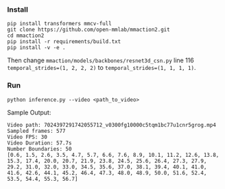 ### Install

```
pip install transformers mmcv-full
git clone https://github.com/open-mmlab/mmaction2.git
cd mmaction2
pip install -r requirements/build.txt
pip install -v -e .
```
Then change `mmaction/models/backbones/resnet3d_csn.py` line 116 `temporal_strides=(1, 2, 2, 2)` to `temporal_strides=(1, 1, 1, 1)`.

### Run

```
python inference.py --video <path_to_video>
```

Sample Output:
```
Video path: 7024397291742055712_v0300fg10000c5tqm1bc77u1cnr5grog.mp4
Sampled frames: 577
Video FPS: 30
Video Duration: 57.7s
Number Boundaries: 50
[0.6, 1.5, 2.6, 3.5, 4.7, 5.7, 6.6, 7.6, 8.9, 10.1, 11.2, 12.6, 13.8, 15.3, 17.4, 20.0, 20.7, 21.9, 23.8, 24.5, 25.6, 26.4, 27.3, 27.9, 29.2, 31.0, 32.0, 33.0, 34.5, 35.6, 37.0, 38.1, 39.4, 40.1, 41.0, 41.6, 42.6, 44.1, 45.2, 46.4, 47.3, 48.0, 48.9, 50.0, 51.6, 52.4, 53.5, 54.4, 55.3, 56.7]
```
